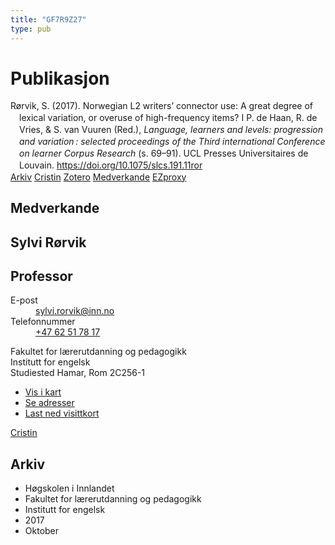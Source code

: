 ```yaml
---
title: "GF7R9Z27"
type: pub
---
```

<h1>Publikasjon</h1>
<article id="csl-bib-container-GF7R9Z27" class="csl-bib-container">
  <div class="csl-bib-body" style="line-height: 1.35; padding-left: 1em; text-indent:-1em;">
  <div class="csl-entry">R&#xF8;rvik, S. (2017). Norwegian L2 writers&#x2019; connector use: A great degree of lexical variation, or overuse of high-frequency items? I P. de Haan, R. de Vries, &amp; S. van Vuuren (Red.), <i>Language, learners and levels: progression and variation&#x202F;: selected proceedings of the Third international Conference on learner Corpus Research</i> (s. 69&#x2013;91). UCL Presses Universitaires de Louvain. <a href="https://doi.org/10.1075/slcs.191.11ror">https://doi.org/10.1075/slcs.191.11ror</a></div>
</div>
  <div class="csl-bib-buttons">
    <a href="#taxonomy-article-GF7R9Z27" class="csl-bib-button">Arkiv</a>
    <a href alt="Cristin URL" class="csl-bib-button">Cristin</a>
    <a href alt="Zotero URL" class="csl-bib-button">Zotero</a>
    <a href="#contributors-article-GF7R9Z27" class="csl-bib-button">Medverkande</a>
    <a href="http://ezproxy.inn.no/login?url=https://doi.org/10.1075/slcs.191.11ror" class="csl-bib-button">EZproxy</a>
  </div>
  <div id="csl-bib-meta-container-GF7R9Z27"></div>
</article>
<div id="csl-bib-meta-GF7R9Z27" class="csl-bib-meta">
  <article id="contributors-article-GF7R9Z27" class="contributors-article">
    <h1>Medverkande</h1>
    <div class="personas">
<div class="vrtx-hinn-person-card">
<div class="photo">
<i class="lar la-user-circle missing-person"></i>
</div>
<div class="info">
<hgroup><h1>Sylvi Rørvik</h1>
<h2>Professor</h2>
</hgroup><dl>
<dt>E-post</dt>
<dd>
<a href="mailto:sylvi.rorvik@inn.no">sylvi.rorvik@inn.no</a>
</dd>
<dt>Telefonnummer</dt>
<dd><a href="tel:+4762517817">
+47 62 51 78 17
</a></dd>
</dl>
<p>
Fakultet for lærerutdanning og pedagogikk<br>
Institutt for engelsk<br>
Studiested Hamar,
Rom 2C256-1
</p>
<ul class="vrtx-hinn-links">
<li><a href="https://www.google.com/maps?q=60.79625,11.07386">Vis i kart</a></li>
<li><a href="https://www.inn.no/finn-en-ansatt/sylvi-rorvik.html#vrtx-hinn-addresses">Se adresser</a></li>
<li><a href="https://www.inn.no/finn-en-ansatt/sylvi-rorvik.html?vrtx=vcf">Last ned visittkort</a></li>
</ul>
</div>
</div>
<a href="https://app.cristin.no/persons/show.jsf?id=15685" alt="Cristin URL" class="personas-cristin">Cristin</a>
</div>
  </article>
  <article id="taxonomy-article-GF7R9Z27" class="taxonomy-article">
    <h1>Arkiv</h1>
    <ul>
      <li>Høgskolen i Innlandet</li>
      <li>Fakultet for lærerutdanning og pedagogikk</li>
      <li>Institutt for engelsk</li>
      <li>2017</li>
      <li>Oktober</li>
    </ul>
  </article>
</div>
